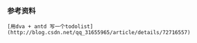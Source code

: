 ### 参考资料
```
[用dva + antd 写一个todolist](http://blog.csdn.net/qq_31655965/article/details/72716557)
```
